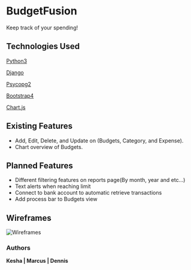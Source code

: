 # BudgetFusion

Keep track of your spending!

## Technologies Used
[Python3](https://www.python.org/download/releases/3.0/)

[Django](https://www.djangoproject.com/)

[Psycopg2](https://pypi.org/project/psycopg2/)

[Bootstrap4](https://getbootstrap.com/)

[Chart.js](https://www.chartjs.org/)


## Existing Features
* Add, Edit, Delete, and Update on (Budgets, Category, and Expense).
* Chart overview of Budgets.

## Planned Features
* Different filtering features on reports page(By month, year and etc...)
* Text alerts when reaching limit
* Connect to bank account to automatic retrieve transactions
* Add process bar to Budgets view

## Wireframes
![Wireframes](https://i.imgur.com/UHA3m8a.png)

### Authors
__Kesha | Marcus | Dennis__